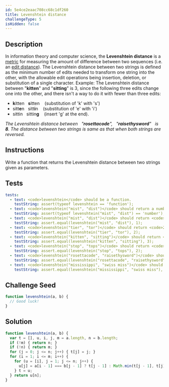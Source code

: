```yaml
---
id: 5e4ce2eaac708cc68c1df260
title: Levenshtein distance
challengeType: 5
isHidden: false
---
```


## Description
<section id='description'>
In information theory and computer science, the <strong>Levenshtein distance</strong> is a <a href="https://en.wikipedia.org/wiki/string metric">metric</a> for measuring the amount of difference between two sequences (i.e. an <a href="https://en.wikipedia.org/wiki/edit distance">edit distance</a>). The Levenshtein distance between two strings is defined as the minimum number of edits needed to transform one string into the other, with the allowable edit operations being insertion, deletion, or substitution of a single character.
Example:
The Levenshtein distance between "<strong>kitten</strong>" and "<strong>sitting</strong>" is 3, since the following three edits change one into the other, and there isn't a way to do it with fewer than three edits:
<ul>
  <li><strong>k</strong>itten &nbsp; <strong>s</strong>itten &nbsp;&nbsp; (substitution of 'k' with 's')</strong></li>
  <li>sitt<strong>e</strong>n &nbsp; sitt<strong>i</strong>n &nbsp;&nbsp; (substitution of 'e' with 'i')</strong></li>
  <li>sittin &nbsp; sittin<strong>g</strong> &nbsp;&nbsp; (insert 'g' at the end).</strong></li>
</ul>
<i>The Levenshtein distance between &nbsp; "<strong>rosettacode</strong>", &nbsp; "<strong>raisethysword</strong>" &nbsp; is  <strong>8</strong>.</i>
<i>The distance between two strings is same as that when both strings are reversed.</i>
</section>

## Instructions
<section id='instructions'>
Write a function that returns the Levenshtein distance between two strings given as parameters.
</section>

## Tests
<section id='tests'>

``` yml
tests:
  - text: <code>levenshtein</code> should be a function.
    testString: assert(typeof levenshtein == 'function');
  - text: <code>levenshtein("mist", "dist")</code> should return a number.
    testString: assert(typeof levenshtein("mist", "dist") == 'number');
  - text: <code>levenshtein("mist", "dist")</code> should return <code>1</code>.
    testString: assert.equal(levenshtein("mist", "dist"), 1);
  - text: <code>levenshtein("tier", "tor")</code> should return <code>2</code>.
    testString: assert.equal(levenshtein("tier", "tor"), 2);
  - text: <code>levenshtein("kitten", "sitting")</code> should return <code>3</code>.
    testString: assert.equal(levenshtein("kitten", "sitting"), 3);
  - text: <code>levenshtein("stop", "tops")</code> should return <code>2</code>.
    testString: assert.equal(levenshtein("stop", "tops"), 2);
  - text: <code>levenshtein("rosettacode", "raisethysword")</code> should return <code>8</code>.
    testString: assert.equal(levenshtein("rosettacode", "raisethysword"), 8);
  - text: <code>levenshtein("mississippi", "swiss miss")</code> should return <code>8</code>.
    testString: assert.equal(levenshtein("mississippi", "swiss miss"), 8);
```

</section>

## Challenge Seed
<section id='challengeSeed'>

<div id='js-seed'>

```js
function levenshtein(a, b) {
  // Good luck!
}
```

</div>

</section>

## Solution
<section id='solution'>

```js
function levenshtein(a, b) {
  var t = [], u, i, j, m = a.length, n = b.length;
  if (!m) { return n; }
  if (!n) { return m; }
  for (j = 0; j <= n; j++) { t[j] = j; }
  for (i = 1; i <= m; i++) {
    for (u = [i], j = 1; j <= n; j++) {
      u[j] = a[i - 1] === b[j - 1] ? t[j - 1] : Math.min(t[j - 1], t[j], u[j - 1]) + 1;
    } t = u;
  } return u[n];
}
```

</section>
